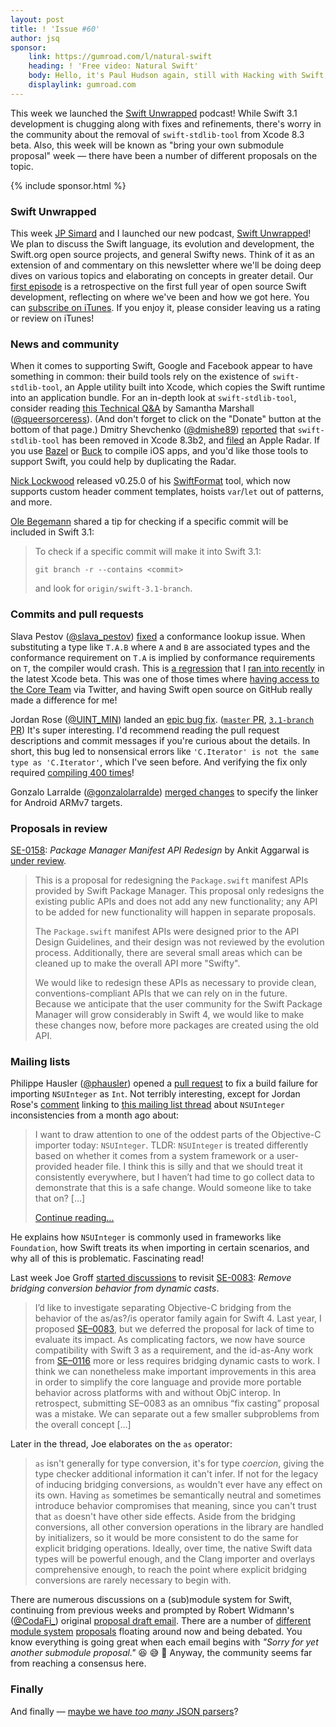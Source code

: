 ```yaml
---
layout: post
title: ! 'Issue #60'
author: jsq
sponsor:
    link: https://gumroad.com/l/natural-swift
    heading: ! 'Free video: Natural Swift'
    body: Hello, it's Paul Hudson again, still with Hacking with Swift, and still helping to support this awesome newsletter. After you've finished reading, why not download my Natural Swift video? It's 75 minutes of pure Swift goodness, and completely free.
    displaylink: gumroad.com
---
```


This week we launched the [Swift Unwrapped](https://spec.fm/podcasts/swift-unwrapped) podcast! While Swift 3.1 development is chugging along with fixes and refinements, there's worry in the community about the removal of `swift-stdlib-tool` from Xcode 8.3 beta. Also, this week will be known as "bring your own submodule proposal" week &mdash; there have been a number of different proposals on the topic.

<!--excerpt-->

{% include sponsor.html %}

### Swift Unwrapped

This week [JP Simard](https://twitter.com/simjp) and I launched our new podcast, [Swift Unwrapped](https://spec.fm/podcasts/swift-unwrapped)! We plan to discuss the Swift language, its evolution and development, the Swift.org open source projects, and general Swifty news. Think of it as an extension of and commentary on this newsletter where we'll be doing deep dives on various topics and elaborating on concepts in greater detail. Our [first episode](https://spec.fm/podcasts/swift-unwrapped/61849) is a retrospective on the first full year of open source Swift development, reflecting on where we've been and how we got here. You can [subscribe on iTunes](https://itunes.apple.com/us/podcast/swift-unwrapped/id1209817203). If you enjoy it, please consider leaving us a rating or review on iTunes!

### News and community

When it comes to supporting Swift, Google and Facebook appear to have something in common: their build tools rely on the existence of `swift-stdlib-tool`, an Apple utility built into Xcode, which copies the Swift runtime into an application bundle. For an in-depth look at `swift-stdlib-tool`, consider reading [this Technical Q&A](https://pewpewthespells.com/blog/swift_and_objc.html) by Samantha Marshall ([@queersorceress](https://twitter.com/queersorceress)). (And don't forget to click on the "Donate" button at the bottom of that page.) Dmitry Shevchenko ([@dmishe89](https://twitter.com/dmishe89)) [reported](https://bugs.swift.org/browse/SR-3957) that `swift-stdlib-tool` has been removed in Xcode 8.3b2, and [filed](https://openradar.appspot.com/radar?id=5608273688395776) an Apple Radar. If you use [Bazel](https://bazel.build) or [Buck](https://buckbuild.com) to compile iOS apps, and you'd like those tools to support Swift, you could help by duplicating the Radar.

[Nick Lockwood](https://twitter.com/nicklockwood/status/839264831362502656) released v0.25.0 of his [SwiftFormat](https://github.com/nicklockwood/SwiftFormat) tool, which now supports custom header comment templates, hoists `var`/`let` out of patterns, and more.

[Ole Begemann](https://twitter.com/olebegemann/status/839263316258193409) shared a tip for checking if a specific commit will be included in Swift 3.1:

> To check if a specific commit will make it into Swift 3.1:
>
> `git branch -r --contains <commit>`
>
> and look for `origin/swift-3.1-branch`.

### Commits and pull requests

Slava Pestov ([@slava_pestov](https://twitter.com/slava_pestov)) [fixed](https://github.com/apple/swift/pull/7887) a conformance lookup issue. When substituting a type like `T.A.B` where `A` and `B` are associated types and the conformance requirement on `T.A` is implied by conformance requirements on `T`, the compiler would crash. This is [a regression](https://bugs.swift.org/browse/SR-4088) that I [ran into recently](https://github.com/jessesquires/JSQDataSourcesKit/issues/95) in the latest Xcode beta. This was one of those times where [having access to the Core Team](https://twitter.com/slava_pestov/status/837818707871047681) via Twitter, and having Swift open source on GitHub really made a difference for me!

Jordan Rose ([@UINT_MIN](https://twitter.com/UINT_MIN)) landed an [epic bug fix](https://twitter.com/slava_pestov/status/839289812964139008). ([`master` PR](https://github.com/apple/swift/pull/7963), [`3.1-branch` PR](https://github.com/apple/swift/pull/7967)) It's super interesting. I'd recommend reading the pull request descriptions and commit messages if you're curious about the details. In short, this bug led to nonsensical errors like `'C.Iterator' is not the same type as 'C.Iterator'`, which I've seen before. And verifying the fix only required [compiling 400 times](https://twitter.com/UINT_MIN/status/839259261716746240)!

Gonzalo Larralde ([@gonzalolarralde](https://github.com/gonzalolarralde)) [merged changes](https://github.com/apple/swift/pull/7777) to specify the linker for Android ARMv7 targets.

### Proposals in review

[SE-0158](https://github.com/apple/swift-evolution/blob/master/proposals/0158-package-manager-manifest-api-redesign.md): *Package Manager Manifest API Redesign* by Ankit Aggarwal is [under review](https://lists.swift.org/pipermail/swift-evolution-announce/2017-March/000329.html).

> This is a proposal for redesigning the `Package.swift` manifest APIs provided by Swift Package Manager.
This proposal only redesigns the existing public APIs and does not add any new functionality; any API to be added for new functionality will happen in separate proposals.
>
> The `Package.swift` manifest APIs were designed prior to the API Design Guidelines, and their design was not reviewed by the evolution process. Additionally, there are several small areas which can be cleaned up to make the overall API more "Swifty".
>
> We would like to redesign these APIs as necessary to provide clean, conventions-compliant APIs that we can rely on in the future. Because we anticipate that the user community for the Swift Package Manager will grow considerably in Swift 4, we would like to make these changes now, before more packages are created using the old API.

### Mailing lists

Philippe Hausler ([@phausler](https://github.com/phausler)) opened a [pull request](https://github.com/apple/swift/pull/7979) to fix a build failure for importing `NSUInteger` as `Int`. Not terribly interesting, except for Jordan Rose's [comment](https://github.com/apple/swift/pull/7979#issuecomment-285099500) linking to [this mailing list thread](https://lists.swift.org/pipermail/swift-evolution/Week-of-Mon-20170130/031327.html) about `NSUInteger` inconsistencies from a month ago about:

> I want to draw attention to one of the oddest parts of the Objective-C importer today: `NSUInteger`. TLDR: `NSUInteger` is treated differently based on whether it comes from a system framework or a user-provided header file. I think this is silly and that we should treat it consistently everywhere, but I haven’t had time to go collect data to demonstrate that this is a safe change. Would someone like to take that on? [...]
>
> [Continue reading...](https://lists.swift.org/pipermail/swift-evolution/Week-of-Mon-20170130/031327.html)

He explains how `NSUInteger` is commonly used in frameworks like `Foundation`, how Swift treats its when importing in certain scenarios, and why all of this is problematic. Fascinating read!

Last week Joe Groff [started discussions](https://lists.swift.org/pipermail/swift-evolution/Week-of-Mon-20170227/033376.html) to revisit [SE-0083](https://github.com/apple/swift-evolution/blob/master/proposals/0083-remove-bridging-from-dynamic-casts.md): *Remove bridging conversion behavior from dynamic casts*.

> I’d like to investigate separating Objective-C bridging from the behavior of the as/as?/is operator family again for Swift 4. Last year, I proposed [SE–0083](https://github.com/apple/swift-evolution/blob/master/proposals/0083-remove-bridging-from-dynamic-casts.md), but we deferred the proposal for lack of time to evaluate its impact. As complicating factors, we now have source compatibility with Swift 3 as a requirement, and the id-as-Any work from [SE–0116](https://github.com/apple/swift-evolution/blob/master/proposals/0116-id-as-any.md) more or less requires bridging dynamic casts to work. I think we can nonetheless make important improvements in this area in order to simplify the core language and provide more portable behavior across platforms with and without ObjC interop. In retrospect, submitting SE–0083 as an omnibus “fix casting” proposal was a mistake. We can separate out a few smaller subproblems from the overall concept [...]

Later in the thread, Joe elaborates on the `as` operator:

> `as` isn't generally for type conversion, it's for type *coercion*, giving the type checker additional information it can't infer. If not for the legacy of inducing bridging conversions, `as` wouldn't ever have any effect on its own. Having `as` sometimes be semantically neutral and sometimes introduce behavior compromises that meaning, since you can't trust that `as` doesn't have other side effects. Aside from the bridging conversions, all other conversion operations in the library are handled by initializers, so it would be more consistent to do the same for explicit bridging operations. Ideally, over time, the native Swift data types will be powerful enough, and the Clang importer and overlays comprehensive enough, to reach the point where explicit bridging conversions are rarely necessary to begin with.

There are numerous discussions on a (sub)module system for Swift, continuing from previous weeks and prompted by Robert Widmann's ([@CodaFi_](https://twitter.com/CodaFi_)) original [proposal draft email](https://lists.swift.org/pipermail/swift-evolution/Week-of-Mon-20170220/032678.html). There are a number of [different](https://lists.swift.org/pipermail/swift-evolution/Week-of-Mon-20170227/033430.html) [module system](https://lists.swift.org/pipermail/swift-evolution/Week-of-Mon-20170227/033524.html) [proposals](https://lists.swift.org/pipermail/swift-evolution/Week-of-Mon-20170227/033520.html) floating around now and being debated. You know everything is going great when each email begins with *"Sorry for yet another submodule proposal."* 😆 😅 🍿 Anyway, the community seems far from reaching a consensus here.

### Finally

And finally &mdash; [maybe we have *too many* JSON parsers](https://twitter.com/ayanonagon/status/839238968004616192)?
